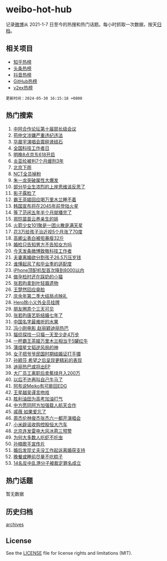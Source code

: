 # weibo-hot-hub

记录[微博](https://www.weibo.com)从 2021-1-7 日至今的热搜和热门话题。每小时抓取一次数据，按天[归档](archives)。

## 相关项目

- [知乎热榜](https://github.com/lonnyzhang423/zhihu-hot-hub)
- [头条热榜](https://github.com/lonnyzhang423/toutiao-hot-hub)
- [抖音热榜](https://github.com/lonnyzhang423/douyin-hot-hub)
- [GitHub热榜](https://github.com/lonnyzhang423/github-hot-hub)
- [v2ex热榜](https://github.com/lonnyzhang423/v2ex-hot-hub)


`更新时间：2024-05-30 16:15:18 +0800`

## 热门搜索

1. [中阿合作论坛第十届部长级会议](https://m.weibo.cn/search?containerid=100103type%3D1%26t%3D10%26q%3D%23%E4%B8%AD%E9%98%BF%E5%90%88%E4%BD%9C%E8%AE%BA%E5%9D%9B%E7%AC%AC%E5%8D%81%E5%B1%8A%E9%83%A8%E9%95%BF%E7%BA%A7%E4%BC%9A%E8%AE%AE%23&stream_entry_id=51&isnewpage=1&extparam=seat%3D1%26filter_type%3Drealtimehot%26stream_entry_id%3D51%26c_type%3D51%26pos%3D0%26cate%3D10103%26q%3D%2523%25E4%25B8%25AD%25E9%2598%25BF%25E5%2590%2588%25E4%25BD%259C%25E8%25AE%25BA%25E5%259D%259B%25E7%25AC%25AC%25E5%258D%2581%25E5%25B1%258A%25E9%2583%25A8%25E9%2595%25BF%25E7%25BA%25A7%25E4%25BC%259A%25E8%25AE%25AE%2523%26dgr%3D0%26display_time%3D1717056916%26pre_seqid%3D1717056916959026668239)
1. [苟仲文涉嫌严重违纪违法](https://m.weibo.cn/search?containerid=100103type%3D1%26t%3D10%26q%3D%23%E8%8B%9F%E4%BB%B2%E6%96%87%E6%B6%89%E5%AB%8C%E4%B8%A5%E9%87%8D%E8%BF%9D%E7%BA%AA%E8%BF%9D%E6%B3%95%23&stream_entry_id=31&isnewpage=1&extparam=seat%3D1%26filter_type%3Drealtimehot%26lcate%3D5001%26c_type%3D31%26realpos%3D1%26cate%3D5001%26q%3D%2523%25E8%258B%259F%25E4%25BB%25B2%25E6%2596%2587%25E6%25B6%2589%25E5%25AB%258C%25E4%25B8%25A5%25E9%2587%258D%25E8%25BF%259D%25E7%25BA%25AA%25E8%25BF%259D%25E6%25B3%2595%2523%26dgr%3D0%26stream_entry_id%3D31%26pos%3D0%26band_rank%3D1%26flag%3D1%26display_time%3D1717056916%26pre_seqid%3D1717056916959026668239)
1. [华晨宇演唱会震碎肾结石](https://m.weibo.cn/search?containerid=100103type%3D1%26t%3D10%26q%3D%23%E5%8D%8E%E6%99%A8%E5%AE%87%E6%BC%94%E5%94%B1%E4%BC%9A%E9%9C%87%E7%A2%8E%E8%82%BE%E7%BB%93%E7%9F%B3%23&stream_entry_id=31&isnewpage=1&extparam=seat%3D1%26filter_type%3Drealtimehot%26lcate%3D5001%26c_type%3D31%26realpos%3D2%26cate%3D5001%26q%3D%2523%25E5%258D%258E%25E6%2599%25A8%25E5%25AE%2587%25E6%25BC%2594%25E5%2594%25B1%25E4%25BC%259A%25E9%259C%2587%25E7%25A2%258E%25E8%2582%25BE%25E7%25BB%2593%25E7%259F%25B3%2523%26dgr%3D0%26stream_entry_id%3D31%26pos%3D1%26band_rank%3D2%26flag%3D1%26display_time%3D1717056916%26pre_seqid%3D1717056916959026668239)
1. [全国科技工作者日](https://m.weibo.cn/search?containerid=100103type%3D1%26t%3D10%26q%3D%23%E5%85%A8%E5%9B%BD%E7%A7%91%E6%8A%80%E5%B7%A5%E4%BD%9C%E8%80%85%E6%97%A5%23&stream_entry_id=31&isnewpage=1&extparam=seat%3D1%26filter_type%3Drealtimehot%26lcate%3D5001%26c_type%3D31%26realpos%3D3%26cate%3D5001%26q%3D%2523%25E5%2585%25A8%25E5%259B%25BD%25E7%25A7%2591%25E6%258A%2580%25E5%25B7%25A5%25E4%25BD%259C%25E8%2580%2585%25E6%2597%25A5%2523%26dgr%3D0%26stream_entry_id%3D31%26pos%3D2%26band_rank%3D3%26flag%3D0%26display_time%3D1717056916%26pre_seqid%3D1717056916959026668239)
1. [明晚8点京东618开启](https://m.weibo.cn/search?containerid=100103type%3D1%26t%3D10%26q%3D%23%E6%98%8E%E6%99%9A8%E7%82%B9%E4%BA%AC%E4%B8%9C618%E5%BC%80%E5%90%AF%23&stream_entry_id=31&isnewpage=1&extparam=seat%3D1%26filter_type%3Drealtimehot%26lcate%3D5001%26c_type%3D31%26is_ad_pos%3D1%26cate%3D5001%26q%3D%2523%25E6%2598%258E%25E6%2599%259A8%25E7%2582%25B9%25E4%25BA%25AC%25E4%25B8%259C618%25E5%25BC%2580%25E5%2590%25AF%2523%26dgr%3D0%26adid%3D240037%26topic_ad%3D1%26stream_entry_id%3D31%26band_rank%3D4%26pos%3D3%26display_time%3D1717056916%26pre_seqid%3D1717056916959026668239)
1. [炎亚纶被判7个月缓刑3年](https://m.weibo.cn/search?containerid=100103type%3D1%26t%3D10%26q%3D%23%E7%82%8E%E4%BA%9A%E7%BA%B6%E8%A2%AB%E5%88%A47%E4%B8%AA%E6%9C%88%E7%BC%93%E5%88%913%E5%B9%B4%23&stream_entry_id=31&isnewpage=1&extparam=seat%3D1%26filter_type%3Drealtimehot%26lcate%3D5001%26c_type%3D31%26realpos%3D4%26cate%3D5001%26q%3D%2523%25E7%2582%258E%25E4%25BA%259A%25E7%25BA%25B6%25E8%25A2%25AB%25E5%2588%25A47%25E4%25B8%25AA%25E6%259C%2588%25E7%25BC%2593%25E5%2588%25913%25E5%25B9%25B4%2523%26dgr%3D0%26stream_entry_id%3D31%26pos%3D4%26band_rank%3D4%26flag%3D2%26display_time%3D1717056916%26pre_seqid%3D1717056916959026668239)
1. [北京下雨](https://m.weibo.cn/search?containerid=100103type%3D1%26t%3D10%26q%3D%E5%8C%97%E4%BA%AC%E4%B8%8B%E9%9B%A8&stream_entry_id=31&isnewpage=1&extparam=seat%3D1%26filter_type%3Drealtimehot%26lcate%3D5001%26c_type%3D31%26realpos%3D5%26cate%3D5001%26q%3D%25E5%258C%2597%25E4%25BA%25AC%25E4%25B8%258B%25E9%259B%25A8%26dgr%3D0%26stream_entry_id%3D31%26pos%3D5%26band_rank%3D5%26flag%3D1%26display_time%3D1717056916%26pre_seqid%3D1717056916959026668239)
1. [NCT全员掉粉](https://m.weibo.cn/search?containerid=100103type%3D1%26t%3D10%26q%3D%23NCT%E5%85%A8%E5%91%98%E6%8E%89%E7%B2%89%23&stream_entry_id=31&isnewpage=1&extparam=seat%3D1%26filter_type%3Drealtimehot%26lcate%3D5001%26c_type%3D31%26realpos%3D6%26cate%3D5001%26q%3D%2523NCT%25E5%2585%25A8%25E5%2591%2598%25E6%258E%2589%25E7%25B2%2589%2523%26dgr%3D0%26stream_entry_id%3D31%26pos%3D6%26band_rank%3D6%26flag%3D1%26display_time%3D1717056916%26pre_seqid%3D1717056916959026668239)
1. [朱一龙突破属性大爆发](https://m.weibo.cn/search?containerid=100103type%3D1%26t%3D10%26q%3D%23%E6%9C%B1%E4%B8%80%E9%BE%99%E7%AA%81%E7%A0%B4%E5%B1%9E%E6%80%A7%E5%A4%A7%E7%88%86%E5%8F%91%23&stream_entry_id=31&isnewpage=1&extparam=seat%3D1%26filter_type%3Drealtimehot%26lcate%3D5001%26c_type%3D31%26is_ad_pos%3D1%26cate%3D5001%26q%3D%2523%25E6%259C%25B1%25E4%25B8%2580%25E9%25BE%2599%25E7%25AA%2581%25E7%25A0%25B4%25E5%25B1%259E%25E6%2580%25A7%25E5%25A4%25A7%25E7%2588%2586%25E5%258F%2591%2523%26dgr%3D0%26adid%3D240028%26topic_ad%3D1%26stream_entry_id%3D31%26band_rank%3D7%26pos%3D7%26display_time%3D1717056916%26pre_seqid%3D1717056916959026668239)
1. [部分毕业生浓烈的上岸思维该反思了](https://m.weibo.cn/search?containerid=100103type%3D1%26t%3D10%26q%3D%23%E9%83%A8%E5%88%86%E6%AF%95%E4%B8%9A%E7%94%9F%E6%B5%93%E7%83%88%E7%9A%84%E4%B8%8A%E5%B2%B8%E6%80%9D%E7%BB%B4%E8%AF%A5%E5%8F%8D%E6%80%9D%E4%BA%86%23&stream_entry_id=31&isnewpage=1&extparam=seat%3D1%26filter_type%3Drealtimehot%26lcate%3D5001%26c_type%3D31%26realpos%3D7%26cate%3D5001%26q%3D%2523%25E9%2583%25A8%25E5%2588%2586%25E6%25AF%2595%25E4%25B8%259A%25E7%2594%259F%25E6%25B5%2593%25E7%2583%2588%25E7%259A%2584%25E4%25B8%258A%25E5%25B2%25B8%25E6%2580%259D%25E7%25BB%25B4%25E8%25AF%25A5%25E5%258F%258D%25E6%2580%259D%25E4%25BA%2586%2523%26dgr%3D0%26stream_entry_id%3D31%26pos%3D8%26band_rank%3D7%26flag%3D0%26display_time%3D1717056916%26pre_seqid%3D1717056916959026668239)
1. [影子露脸了](https://m.weibo.cn/search?containerid=100103type%3D1%26t%3D10%26q%3D%23%E5%BD%B1%E5%AD%90%E9%9C%B2%E8%84%B8%E4%BA%86%23&stream_entry_id=31&isnewpage=1&extparam=seat%3D1%26filter_type%3Drealtimehot%26lcate%3D5001%26c_type%3D31%26realpos%3D8%26cate%3D5001%26q%3D%2523%25E5%25BD%25B1%25E5%25AD%2590%25E9%259C%25B2%25E8%2584%25B8%25E4%25BA%2586%2523%26dgr%3D0%26stream_entry_id%3D31%26pos%3D9%26band_rank%3D8%26flag%3D1%26display_time%3D1717056916%26pre_seqid%3D1717056916959026668239)
1. [霸王茶姬回应喝万里木兰睡不着](https://m.weibo.cn/search?containerid=100103type%3D1%26t%3D10%26q%3D%23%E9%9C%B8%E7%8E%8B%E8%8C%B6%E5%A7%AC%E5%9B%9E%E5%BA%94%E5%96%9D%E4%B8%87%E9%87%8C%E6%9C%A8%E5%85%B0%E7%9D%A1%E4%B8%8D%E7%9D%80%23&stream_entry_id=31&isnewpage=1&extparam=seat%3D1%26filter_type%3Drealtimehot%26lcate%3D5001%26c_type%3D31%26realpos%3D9%26cate%3D5001%26q%3D%2523%25E9%259C%25B8%25E7%258E%258B%25E8%258C%25B6%25E5%25A7%25AC%25E5%259B%259E%25E5%25BA%2594%25E5%2596%259D%25E4%25B8%2587%25E9%2587%258C%25E6%259C%25A8%25E5%2585%25B0%25E7%259D%25A1%25E4%25B8%258D%25E7%259D%2580%2523%26dgr%3D0%26stream_entry_id%3D31%26pos%3D10%26band_rank%3D9%26flag%3D0%26display_time%3D1717056916%26pre_seqid%3D1717056916959026668239)
1. [韩国宣布将在2045年前登陆火星](https://m.weibo.cn/search?containerid=100103type%3D1%26t%3D10%26q%3D%23%E9%9F%A9%E5%9B%BD%E5%AE%A3%E5%B8%83%E5%B0%86%E5%9C%A82045%E5%B9%B4%E5%89%8D%E7%99%BB%E9%99%86%E7%81%AB%E6%98%9F%23&stream_entry_id=31&isnewpage=1&extparam=seat%3D1%26filter_type%3Drealtimehot%26lcate%3D5001%26c_type%3D31%26realpos%3D10%26cate%3D5001%26q%3D%2523%25E9%259F%25A9%25E5%259B%25BD%25E5%25AE%25A3%25E5%25B8%2583%25E5%25B0%2586%25E5%259C%25A82045%25E5%25B9%25B4%25E5%2589%258D%25E7%2599%25BB%25E9%2599%2586%25E7%2581%25AB%25E6%2598%259F%2523%26dgr%3D0%26stream_entry_id%3D31%26pos%3D11%26band_rank%3D10%26flag%3D2%26display_time%3D1717056916%26pre_seqid%3D1717056916959026668239)
1. [等了范闲五年半个月就播完了](https://m.weibo.cn/search?containerid=100103type%3D1%26t%3D10%26q%3D%23%E7%AD%89%E4%BA%86%E8%8C%83%E9%97%B2%E4%BA%94%E5%B9%B4%E5%8D%8A%E4%B8%AA%E6%9C%88%E5%B0%B1%E6%92%AD%E5%AE%8C%E4%BA%86%23&stream_entry_id=31&isnewpage=1&extparam=seat%3D1%26filter_type%3Drealtimehot%26lcate%3D5001%26c_type%3D31%26realpos%3D11%26cate%3D5001%26q%3D%2523%25E7%25AD%2589%25E4%25BA%2586%25E8%258C%2583%25E9%2597%25B2%25E4%25BA%2594%25E5%25B9%25B4%25E5%258D%258A%25E4%25B8%25AA%25E6%259C%2588%25E5%25B0%25B1%25E6%2592%25AD%25E5%25AE%258C%25E4%25BA%2586%2523%26dgr%3D0%26stream_entry_id%3D31%26pos%3D12%26band_rank%3D11%26flag%3D1%26display_time%3D1717056916%26pre_seqid%3D1717056916959026668239)
1. [郑恺苗苗云养亲生的娃](https://m.weibo.cn/search?containerid=100103type%3D1%26t%3D10%26q%3D%23%E9%83%91%E6%81%BA%E8%8B%97%E8%8B%97%E4%BA%91%E5%85%BB%E4%BA%B2%E7%94%9F%E7%9A%84%E5%A8%83%23&stream_entry_id=31&isnewpage=1&extparam=seat%3D1%26filter_type%3Drealtimehot%26lcate%3D5001%26c_type%3D31%26realpos%3D12%26cate%3D5001%26q%3D%2523%25E9%2583%2591%25E6%2581%25BA%25E8%258B%2597%25E8%258B%2597%25E4%25BA%2591%25E5%2585%25BB%25E4%25BA%25B2%25E7%2594%259F%25E7%259A%2584%25E5%25A8%2583%2523%26dgr%3D0%26stream_entry_id%3D31%26pos%3D13%26band_rank%3D12%26flag%3D1%26display_time%3D1717056916%26pre_seqid%3D1717056916959026668239)
1. [火箭少女101聚是一团火散是满天星](https://m.weibo.cn/search?containerid=100103type%3D1%26t%3D10%26q%3D%E7%81%AB%E7%AE%AD%E5%B0%91%E5%A5%B3101%E8%81%9A%E6%98%AF%E4%B8%80%E5%9B%A2%E7%81%AB%E6%95%A3%E6%98%AF%E6%BB%A1%E5%A4%A9%E6%98%9F&stream_entry_id=31&isnewpage=1&extparam=seat%3D1%26filter_type%3Drealtimehot%26lcate%3D5001%26c_type%3D31%26realpos%3D13%26cate%3D5001%26q%3D%25E7%2581%25AB%25E7%25AE%25AD%25E5%25B0%2591%25E5%25A5%25B3101%25E8%2581%259A%25E6%2598%25AF%25E4%25B8%2580%25E5%259B%25A2%25E7%2581%25AB%25E6%2595%25A3%25E6%2598%25AF%25E6%25BB%25A1%25E5%25A4%25A9%25E6%2598%259F%26dgr%3D0%26stream_entry_id%3D31%26pos%3D14%26band_rank%3D13%26flag%3D1%26display_time%3D1717056916%26pre_seqid%3D1717056916959026668239)
1. [花3万给孩子治近视5个月涨了70度](https://m.weibo.cn/search?containerid=100103type%3D1%26t%3D10%26q%3D%23%E8%8A%B13%E4%B8%87%E7%BB%99%E5%AD%A9%E5%AD%90%E6%B2%BB%E8%BF%91%E8%A7%865%E4%B8%AA%E6%9C%88%E6%B6%A8%E4%BA%8670%E5%BA%A6%23&stream_entry_id=31&isnewpage=1&extparam=seat%3D1%26filter_type%3Drealtimehot%26lcate%3D5001%26c_type%3D31%26realpos%3D14%26cate%3D5001%26q%3D%2523%25E8%258A%25B13%25E4%25B8%2587%25E7%25BB%2599%25E5%25AD%25A9%25E5%25AD%2590%25E6%25B2%25BB%25E8%25BF%2591%25E8%25A7%25865%25E4%25B8%25AA%25E6%259C%2588%25E6%25B6%25A8%25E4%25BA%258670%25E5%25BA%25A6%2523%26dgr%3D0%26stream_entry_id%3D31%26pos%3D15%26band_rank%3D14%26flag%3D0%26display_time%3D1717056916%26pre_seqid%3D1717056916959026668239)
1. [高卿尘表白被拒暴瘦32斤](https://m.weibo.cn/search?containerid=100103type%3D1%26t%3D10%26q%3D%23%E9%AB%98%E5%8D%BF%E5%B0%98%E8%A1%A8%E7%99%BD%E8%A2%AB%E6%8B%92%E6%9A%B4%E7%98%A632%E6%96%A4%23&stream_entry_id=31&isnewpage=1&extparam=seat%3D1%26filter_type%3Drealtimehot%26lcate%3D5001%26c_type%3D31%26realpos%3D15%26cate%3D5001%26q%3D%2523%25E9%25AB%2598%25E5%258D%25BF%25E5%25B0%2598%25E8%25A1%25A8%25E7%2599%25BD%25E8%25A2%25AB%25E6%258B%2592%25E6%259A%25B4%25E7%2598%25A632%25E6%2596%25A4%2523%26dgr%3D0%26stream_entry_id%3D31%26pos%3D16%26band_rank%3D15%26flag%3D0%26display_time%3D1717056916%26pre_seqid%3D1717056916959026668239)
1. [婚检只告知男方不告知女方吗](https://m.weibo.cn/search?containerid=100103type%3D1%26t%3D10%26q%3D%23%E5%A9%9A%E6%A3%80%E5%8F%AA%E5%91%8A%E7%9F%A5%E7%94%B7%E6%96%B9%E4%B8%8D%E5%91%8A%E7%9F%A5%E5%A5%B3%E6%96%B9%E5%90%97%23&stream_entry_id=31&isnewpage=1&extparam=seat%3D1%26filter_type%3Drealtimehot%26lcate%3D5001%26c_type%3D31%26realpos%3D16%26cate%3D5001%26q%3D%2523%25E5%25A9%259A%25E6%25A3%2580%25E5%258F%25AA%25E5%2591%258A%25E7%259F%25A5%25E7%2594%25B7%25E6%2596%25B9%25E4%25B8%258D%25E5%2591%258A%25E7%259F%25A5%25E5%25A5%25B3%25E6%2596%25B9%25E5%2590%2597%2523%26dgr%3D0%26stream_entry_id%3D31%26pos%3D17%26band_rank%3D16%26flag%3D0%26display_time%3D1717056916%26pre_seqid%3D1717056916959026668239)
1. [今天发条微博致敬科技工作者](https://m.weibo.cn/search?containerid=100103type%3D1%26t%3D10%26q%3D%23%E4%BB%8A%E5%A4%A9%E5%8F%91%E6%9D%A1%E5%BE%AE%E5%8D%9A%E8%87%B4%E6%95%AC%E7%A7%91%E6%8A%80%E5%B7%A5%E4%BD%9C%E8%80%85%23&stream_entry_id=31&isnewpage=1&extparam=seat%3D1%26filter_type%3Drealtimehot%26lcate%3D5001%26c_type%3D31%26realpos%3D17%26cate%3D5001%26q%3D%2523%25E4%25BB%258A%25E5%25A4%25A9%25E5%258F%2591%25E6%259D%25A1%25E5%25BE%25AE%25E5%258D%259A%25E8%2587%25B4%25E6%2595%25AC%25E7%25A7%2591%25E6%258A%2580%25E5%25B7%25A5%25E4%25BD%259C%25E8%2580%2585%2523%26dgr%3D0%26stream_entry_id%3D31%26pos%3D18%26band_rank%3D17%26flag%3D0%26display_time%3D1717056916%26pre_seqid%3D1717056916959026668239)
1. [夫妻离婚欲分割孩子26.5万压岁钱](https://m.weibo.cn/search?containerid=100103type%3D1%26t%3D10%26q%3D%23%E5%A4%AB%E5%A6%BB%E7%A6%BB%E5%A9%9A%E6%AC%B2%E5%88%86%E5%89%B2%E5%AD%A9%E5%AD%9026.5%E4%B8%87%E5%8E%8B%E5%B2%81%E9%92%B1%23&stream_entry_id=31&isnewpage=1&extparam=seat%3D1%26filter_type%3Drealtimehot%26lcate%3D5001%26c_type%3D31%26realpos%3D18%26cate%3D5001%26q%3D%2523%25E5%25A4%25AB%25E5%25A6%25BB%25E7%25A6%25BB%25E5%25A9%259A%25E6%25AC%25B2%25E5%2588%2586%25E5%2589%25B2%25E5%25AD%25A9%25E5%25AD%259026.5%25E4%25B8%2587%25E5%258E%258B%25E5%25B2%2581%25E9%2592%25B1%2523%26dgr%3D0%26stream_entry_id%3D31%26pos%3D19%26band_rank%3D18%26flag%3D0%26display_time%3D1717056916%26pre_seqid%3D1717056916959026668239)
1. [谁懂起风了和毕业季的适配度](https://m.weibo.cn/search?containerid=100103type%3D1%26t%3D10%26q%3D%23%E8%B0%81%E6%87%82%E8%B5%B7%E9%A3%8E%E4%BA%86%E5%92%8C%E6%AF%95%E4%B8%9A%E5%AD%A3%E7%9A%84%E9%80%82%E9%85%8D%E5%BA%A6%23&stream_entry_id=31&isnewpage=1&extparam=seat%3D1%26filter_type%3Drealtimehot%26lcate%3D5001%26c_type%3D31%26realpos%3D19%26cate%3D5001%26q%3D%2523%25E8%25B0%2581%25E6%2587%2582%25E8%25B5%25B7%25E9%25A3%258E%25E4%25BA%2586%25E5%2592%258C%25E6%25AF%2595%25E4%25B8%259A%25E5%25AD%25A3%25E7%259A%2584%25E9%2580%2582%25E9%2585%258D%25E5%25BA%25A6%2523%26dgr%3D0%26stream_entry_id%3D31%26pos%3D20%26band_rank%3D19%26flag%3D32768%26display_time%3D1717056916%26pre_seqid%3D1717056916959026668239)
1. [iPhone顶配机型首次降到8000以内](https://m.weibo.cn/search?containerid=100103type%3D1%26t%3D10%26q%3D%23iPhone%E9%A1%B6%E9%85%8D%E6%9C%BA%E5%9E%8B%E9%A6%96%E6%AC%A1%E9%99%8D%E5%88%B08000%E4%BB%A5%E5%86%85%23&stream_entry_id=31&isnewpage=1&extparam=seat%3D1%26filter_type%3Drealtimehot%26lcate%3D5001%26c_type%3D31%26realpos%3D20%26cate%3D5001%26q%3D%2523iPhone%25E9%25A1%25B6%25E9%2585%258D%25E6%259C%25BA%25E5%259E%258B%25E9%25A6%2596%25E6%25AC%25A1%25E9%2599%258D%25E5%2588%25B08000%25E4%25BB%25A5%25E5%2586%2585%2523%26dgr%3D0%26stream_entry_id%3D31%26pos%3D21%26band_rank%3D20%26flag%3D1%26display_time%3D1717056916%26pre_seqid%3D1717056916959026668239)
1. [做孕检时还在踩奶的小猫](https://m.weibo.cn/search?containerid=100103type%3D1%26t%3D10%26q%3D%E5%81%9A%E5%AD%95%E6%A3%80%E6%97%B6%E8%BF%98%E5%9C%A8%E8%B8%A9%E5%A5%B6%E7%9A%84%E5%B0%8F%E7%8C%AB&stream_entry_id=31&isnewpage=1&extparam=seat%3D1%26filter_type%3Drealtimehot%26lcate%3D5001%26c_type%3D31%26realpos%3D21%26cate%3D5001%26q%3D%25E5%2581%259A%25E5%25AD%2595%25E6%25A3%2580%25E6%2597%25B6%25E8%25BF%2598%25E5%259C%25A8%25E8%25B8%25A9%25E5%25A5%25B6%25E7%259A%2584%25E5%25B0%258F%25E7%258C%25AB%26dgr%3D0%26stream_entry_id%3D31%26pos%3D22%26band_rank%3D21%26flag%3D2%26display_time%3D1717056916%26pre_seqid%3D1717056916959026668239)
1. [张若昀拿到叶轻眉遗物](https://m.weibo.cn/search?containerid=100103type%3D1%26t%3D10%26q%3D%23%E5%BC%A0%E8%8B%A5%E6%98%80%E6%8B%BF%E5%88%B0%E5%8F%B6%E8%BD%BB%E7%9C%89%E9%81%97%E7%89%A9%23&stream_entry_id=31&isnewpage=1&extparam=seat%3D1%26filter_type%3Drealtimehot%26lcate%3D5001%26c_type%3D31%26realpos%3D22%26cate%3D5001%26q%3D%2523%25E5%25BC%25A0%25E8%258B%25A5%25E6%2598%2580%25E6%258B%25BF%25E5%2588%25B0%25E5%258F%25B6%25E8%25BD%25BB%25E7%259C%2589%25E9%2581%2597%25E7%2589%25A9%2523%26dgr%3D0%26stream_entry_id%3D31%26pos%3D23%26band_rank%3D22%26flag%3D0%26display_time%3D1717056916%26pre_seqid%3D1717056916959026668239)
1. [王楚然回应臭脸](https://m.weibo.cn/search?containerid=100103type%3D1%26t%3D10%26q%3D%23%E7%8E%8B%E6%A5%9A%E7%84%B6%E5%9B%9E%E5%BA%94%E8%87%AD%E8%84%B8%23&stream_entry_id=31&isnewpage=1&extparam=seat%3D1%26filter_type%3Drealtimehot%26lcate%3D5001%26c_type%3D31%26realpos%3D23%26cate%3D5001%26q%3D%2523%25E7%258E%258B%25E6%25A5%259A%25E7%2584%25B6%25E5%259B%259E%25E5%25BA%2594%25E8%2587%25AD%25E8%2584%25B8%2523%26dgr%3D0%26stream_entry_id%3D31%26pos%3D24%26band_rank%3D23%26flag%3D2%26display_time%3D1717056916%26pre_seqid%3D1717056916959026668239)
1. [庆余年第二季大结局点映礼](https://m.weibo.cn/search?containerid=100103type%3D1%26t%3D10%26q%3D%23%E5%BA%86%E4%BD%99%E5%B9%B4%E7%AC%AC%E4%BA%8C%E5%AD%A3%E5%A4%A7%E7%BB%93%E5%B1%80%E7%82%B9%E6%98%A0%E7%A4%BC%23&stream_entry_id=31&isnewpage=1&extparam=seat%3D1%26filter_type%3Drealtimehot%26lcate%3D5001%26c_type%3D31%26realpos%3D24%26cate%3D5001%26q%3D%2523%25E5%25BA%2586%25E4%25BD%2599%25E5%25B9%25B4%25E7%25AC%25AC%25E4%25BA%258C%25E5%25AD%25A3%25E5%25A4%25A7%25E7%25BB%2593%25E5%25B1%2580%25E7%2582%25B9%25E6%2598%25A0%25E7%25A4%25BC%2523%26dgr%3D0%26stream_entry_id%3D31%26pos%3D25%26band_rank%3D24%26flag%3D0%26display_time%3D1717056916%26pre_seqid%3D1717056916959026668239)
1. [Hero除小义外全员挂牌](https://m.weibo.cn/search?containerid=100103type%3D1%26t%3D10%26q%3D%23Hero%E9%99%A4%E5%B0%8F%E4%B9%89%E5%A4%96%E5%85%A8%E5%91%98%E6%8C%82%E7%89%8C%23&stream_entry_id=31&isnewpage=1&extparam=seat%3D1%26filter_type%3Drealtimehot%26lcate%3D5001%26c_type%3D31%26realpos%3D25%26cate%3D5001%26q%3D%2523Hero%25E9%2599%25A4%25E5%25B0%258F%25E4%25B9%2589%25E5%25A4%2596%25E5%2585%25A8%25E5%2591%2598%25E6%258C%2582%25E7%2589%258C%2523%26dgr%3D0%26stream_entry_id%3D31%26pos%3D26%26band_rank%3D25%26flag%3D1%26display_time%3D1717056916%26pre_seqid%3D1717056916959026668239)
1. [朋友圈弄个三天可见](https://m.weibo.cn/search?containerid=100103type%3D1%26t%3D10%26q%3D%E6%9C%8B%E5%8F%8B%E5%9C%88%E5%BC%84%E4%B8%AA%E4%B8%89%E5%A4%A9%E5%8F%AF%E8%A7%81&stream_entry_id=31&isnewpage=1&extparam=seat%3D1%26filter_type%3Drealtimehot%26lcate%3D5001%26c_type%3D31%26realpos%3D26%26cate%3D5001%26q%3D%25E6%259C%258B%25E5%258F%258B%25E5%259C%2588%25E5%25BC%2584%25E4%25B8%25AA%25E4%25B8%2589%25E5%25A4%25A9%25E5%258F%25AF%25E8%25A7%2581%26dgr%3D0%26stream_entry_id%3D31%26pos%3D27%26band_rank%3D26%26flag%3D0%26display_time%3D1717056916%26pre_seqid%3D1717056916959026668239)
1. [张若昀唐艺昕结婚七年了](https://m.weibo.cn/search?containerid=100103type%3D1%26t%3D10%26q%3D%23%E5%BC%A0%E8%8B%A5%E6%98%80%E5%94%90%E8%89%BA%E6%98%95%E7%BB%93%E5%A9%9A%E4%B8%83%E5%B9%B4%E4%BA%86%23&stream_entry_id=31&isnewpage=1&extparam=seat%3D1%26filter_type%3Drealtimehot%26lcate%3D5001%26c_type%3D31%26realpos%3D27%26cate%3D5001%26q%3D%2523%25E5%25BC%25A0%25E8%258B%25A5%25E6%2598%2580%25E5%2594%2590%25E8%2589%25BA%25E6%2598%2595%25E7%25BB%2593%25E5%25A9%259A%25E4%25B8%2583%25E5%25B9%25B4%25E4%25BA%2586%2523%26dgr%3D0%26stream_entry_id%3D31%26pos%3D28%26band_rank%3D27%26flag%3D1%26display_time%3D1717056916%26pre_seqid%3D1717056916959026668239)
1. [中国名字最难听的水果](https://m.weibo.cn/search?containerid=100103type%3D1%26t%3D10%26q%3D%23%E4%B8%AD%E5%9B%BD%E5%90%8D%E5%AD%97%E6%9C%80%E9%9A%BE%E5%90%AC%E7%9A%84%E6%B0%B4%E6%9E%9C%23&stream_entry_id=31&isnewpage=1&extparam=seat%3D1%26filter_type%3Drealtimehot%26lcate%3D5001%26c_type%3D31%26realpos%3D28%26cate%3D5001%26q%3D%2523%25E4%25B8%25AD%25E5%259B%25BD%25E5%2590%258D%25E5%25AD%2597%25E6%259C%2580%25E9%259A%25BE%25E5%2590%25AC%25E7%259A%2584%25E6%25B0%25B4%25E6%259E%259C%2523%26dgr%3D0%26stream_entry_id%3D31%26pos%3D29%26band_rank%3D28%26flag%3D1%26display_time%3D1717056916%26pre_seqid%3D1717056916959026668239)
1. [冯小刚电影 赵丽颖迪丽热巴](https://m.weibo.cn/search?containerid=100103type%3D1%26t%3D10%26q%3D%E5%86%AF%E5%B0%8F%E5%88%9A%E7%94%B5%E5%BD%B1+%E8%B5%B5%E4%B8%BD%E9%A2%96%E8%BF%AA%E4%B8%BD%E7%83%AD%E5%B7%B4&stream_entry_id=31&isnewpage=1&extparam=seat%3D1%26filter_type%3Drealtimehot%26lcate%3D5001%26c_type%3D31%26realpos%3D29%26cate%3D5001%26q%3D%25E5%2586%25AF%25E5%25B0%258F%25E5%2588%259A%25E7%2594%25B5%25E5%25BD%25B1%2520%25E8%25B5%25B5%25E4%25B8%25BD%25E9%25A2%2596%25E8%25BF%25AA%25E4%25B8%25BD%25E7%2583%25AD%25E5%25B7%25B4%26dgr%3D0%26stream_entry_id%3D31%26pos%3D30%26band_rank%3D29%26flag%3D0%26display_time%3D1717056916%26pre_seqid%3D1717056916959026668239)
1. [猫侦探找一只猫一天至少走4万步](https://m.weibo.cn/search?containerid=100103type%3D1%26t%3D10%26q%3D%23%E7%8C%AB%E4%BE%A6%E6%8E%A2%E6%89%BE%E4%B8%80%E5%8F%AA%E7%8C%AB%E4%B8%80%E5%A4%A9%E8%87%B3%E5%B0%91%E8%B5%B04%E4%B8%87%E6%AD%A5%23&stream_entry_id=31&isnewpage=1&extparam=seat%3D1%26filter_type%3Drealtimehot%26lcate%3D5001%26c_type%3D31%26realpos%3D30%26cate%3D5001%26q%3D%2523%25E7%258C%25AB%25E4%25BE%25A6%25E6%258E%25A2%25E6%2589%25BE%25E4%25B8%2580%25E5%258F%25AA%25E7%258C%25AB%25E4%25B8%2580%25E5%25A4%25A9%25E8%2587%25B3%25E5%25B0%2591%25E8%25B5%25B04%25E4%25B8%2587%25E6%25AD%25A5%2523%26dgr%3D0%26stream_entry_id%3D31%26pos%3D31%26band_rank%3D30%26flag%3D1%26display_time%3D1717056916%26pre_seqid%3D1717056916959026668239)
1. [一杯霸王茶姬万里木兰相当于5罐红牛](https://m.weibo.cn/search?containerid=100103type%3D1%26t%3D10%26q%3D%23%E4%B8%80%E6%9D%AF%E9%9C%B8%E7%8E%8B%E8%8C%B6%E5%A7%AC%E4%B8%87%E9%87%8C%E6%9C%A8%E5%85%B0%E7%9B%B8%E5%BD%93%E4%BA%8E5%E7%BD%90%E7%BA%A2%E7%89%9B%23&stream_entry_id=31&isnewpage=1&extparam=seat%3D1%26filter_type%3Drealtimehot%26lcate%3D5001%26c_type%3D31%26realpos%3D31%26cate%3D5001%26q%3D%2523%25E4%25B8%2580%25E6%259D%25AF%25E9%259C%25B8%25E7%258E%258B%25E8%258C%25B6%25E5%25A7%25AC%25E4%25B8%2587%25E9%2587%258C%25E6%259C%25A8%25E5%2585%25B0%25E7%259B%25B8%25E5%25BD%2593%25E4%25BA%258E5%25E7%25BD%2590%25E7%25BA%25A2%25E7%2589%259B%2523%26dgr%3D0%26stream_entry_id%3D31%26pos%3D32%26band_rank%3D31%26flag%3D1%26display_time%3D1717056916%26pre_seqid%3D1717056916959026668239)
1. [蒲熠星文韬逆风局的神](https://m.weibo.cn/search?containerid=100103type%3D1%26t%3D10%26q%3D%23%E8%92%B2%E7%86%A0%E6%98%9F%E6%96%87%E9%9F%AC%E9%80%86%E9%A3%8E%E5%B1%80%E7%9A%84%E7%A5%9E%23&stream_entry_id=31&isnewpage=1&extparam=seat%3D1%26filter_type%3Drealtimehot%26lcate%3D5001%26c_type%3D31%26realpos%3D32%26cate%3D5001%26q%3D%2523%25E8%2592%25B2%25E7%2586%25A0%25E6%2598%259F%25E6%2596%2587%25E9%259F%25AC%25E9%2580%2586%25E9%25A3%258E%25E5%25B1%2580%25E7%259A%2584%25E7%25A5%259E%2523%26dgr%3D0%26stream_entry_id%3D31%26pos%3D33%26band_rank%3D32%26flag%3D1%26display_time%3D1717056916%26pre_seqid%3D1717056916959026668239)
1. [女子把爷爷民国时期结婚证打手镯](https://m.weibo.cn/search?containerid=100103type%3D1%26t%3D10%26q%3D%23%E5%A5%B3%E5%AD%90%E6%8A%8A%E7%88%B7%E7%88%B7%E6%B0%91%E5%9B%BD%E6%97%B6%E6%9C%9F%E7%BB%93%E5%A9%9A%E8%AF%81%E6%89%93%E6%89%8B%E9%95%AF%23&stream_entry_id=31&isnewpage=1&extparam=seat%3D1%26filter_type%3Drealtimehot%26lcate%3D5001%26c_type%3D31%26realpos%3D33%26cate%3D5001%26q%3D%2523%25E5%25A5%25B3%25E5%25AD%2590%25E6%258A%258A%25E7%2588%25B7%25E7%2588%25B7%25E6%25B0%2591%25E5%259B%25BD%25E6%2597%25B6%25E6%259C%259F%25E7%25BB%2593%25E5%25A9%259A%25E8%25AF%2581%25E6%2589%2593%25E6%2589%258B%25E9%2595%25AF%2523%26dgr%3D0%26stream_entry_id%3D31%26pos%3D34%26band_rank%3D33%26flag%3D0%26display_time%3D1717056916%26pre_seqid%3D1717056916959026668239)
1. [孙颖莎 希望之后呈现更精彩的表现](https://m.weibo.cn/search?containerid=100103type%3D1%26t%3D10%26q%3D%E5%AD%99%E9%A2%96%E8%8E%8E+%E5%B8%8C%E6%9C%9B%E4%B9%8B%E5%90%8E%E5%91%88%E7%8E%B0%E6%9B%B4%E7%B2%BE%E5%BD%A9%E7%9A%84%E8%A1%A8%E7%8E%B0&stream_entry_id=31&isnewpage=1&extparam=seat%3D1%26filter_type%3Drealtimehot%26lcate%3D5001%26c_type%3D31%26realpos%3D34%26cate%3D5001%26q%3D%25E5%25AD%2599%25E9%25A2%2596%25E8%258E%258E%2520%25E5%25B8%258C%25E6%259C%259B%25E4%25B9%258B%25E5%2590%258E%25E5%2591%2588%25E7%258E%25B0%25E6%259B%25B4%25E7%25B2%25BE%25E5%25BD%25A9%25E7%259A%2584%25E8%25A1%25A8%25E7%258E%25B0%26dgr%3D0%26stream_entry_id%3D31%26pos%3D35%26band_rank%3D34%26flag%3D1%26display_time%3D1717056916%26pre_seqid%3D1717056916959026668239)
1. [迪丽热巴或将出EP](https://m.weibo.cn/search?containerid=100103type%3D1%26t%3D10%26q%3D%23%E8%BF%AA%E4%B8%BD%E7%83%AD%E5%B7%B4%E6%88%96%E5%B0%86%E5%87%BAEP%23&stream_entry_id=31&isnewpage=1&extparam=seat%3D1%26filter_type%3Drealtimehot%26lcate%3D5001%26c_type%3D31%26realpos%3D35%26cate%3D5001%26q%3D%2523%25E8%25BF%25AA%25E4%25B8%25BD%25E7%2583%25AD%25E5%25B7%25B4%25E6%2588%2596%25E5%25B0%2586%25E5%2587%25BAEP%2523%26dgr%3D0%26stream_entry_id%3D31%26pos%3D36%26band_rank%3D35%26flag%3D0%26display_time%3D1717056916%26pre_seqid%3D1717056916959026668239)
1. [大厂员工离职后卖蕉绿月入200万](https://m.weibo.cn/search?containerid=100103type%3D1%26t%3D10%26q%3D%23%E5%A4%A7%E5%8E%82%E5%91%98%E5%B7%A5%E7%A6%BB%E8%81%8C%E5%90%8E%E5%8D%96%E8%95%89%E7%BB%BF%E6%9C%88%E5%85%A5200%E4%B8%87%23&stream_entry_id=31&isnewpage=1&extparam=seat%3D1%26filter_type%3Drealtimehot%26lcate%3D5001%26c_type%3D31%26realpos%3D36%26cate%3D5001%26q%3D%2523%25E5%25A4%25A7%25E5%258E%2582%25E5%2591%2598%25E5%25B7%25A5%25E7%25A6%25BB%25E8%2581%258C%25E5%2590%258E%25E5%258D%2596%25E8%2595%2589%25E7%25BB%25BF%25E6%259C%2588%25E5%2585%25A5200%25E4%25B8%2587%2523%26dgr%3D0%26stream_entry_id%3D31%26pos%3D37%26band_rank%3D36%26flag%3D0%26display_time%3D1717056916%26pre_seqid%3D1717056916959026668239)
1. [以后不许再叫自己牛马了](https://m.weibo.cn/search?containerid=100103type%3D1%26t%3D10%26q%3D%23%E4%BB%A5%E5%90%8E%E4%B8%8D%E8%AE%B8%E5%86%8D%E5%8F%AB%E8%87%AA%E5%B7%B1%E7%89%9B%E9%A9%AC%E4%BA%86%23&stream_entry_id=31&isnewpage=1&extparam=seat%3D1%26filter_type%3Drealtimehot%26lcate%3D5001%26c_type%3D31%26realpos%3D37%26cate%3D5001%26q%3D%2523%25E4%25BB%25A5%25E5%2590%258E%25E4%25B8%258D%25E8%25AE%25B8%25E5%2586%258D%25E5%258F%25AB%25E8%2587%25AA%25E5%25B7%25B1%25E7%2589%259B%25E9%25A9%25AC%25E4%25BA%2586%2523%26dgr%3D0%26stream_entry_id%3D31%26pos%3D38%26band_rank%3D37%26flag%3D1%26display_time%3D1717056916%26pre_seqid%3D1717056916959026668239)
1. [阿布说Meiko有可能回EDG](https://m.weibo.cn/search?containerid=100103type%3D1%26t%3D10%26q%3D%23%E9%98%BF%E5%B8%83%E8%AF%B4Meiko%E6%9C%89%E5%8F%AF%E8%83%BD%E5%9B%9EEDG%23&stream_entry_id=31&isnewpage=1&extparam=seat%3D1%26filter_type%3Drealtimehot%26lcate%3D5001%26c_type%3D31%26realpos%3D38%26cate%3D5001%26q%3D%2523%25E9%2598%25BF%25E5%25B8%2583%25E8%25AF%25B4Meiko%25E6%259C%2589%25E5%258F%25AF%25E8%2583%25BD%25E5%259B%259EEDG%2523%26dgr%3D0%26stream_entry_id%3D31%26pos%3D39%26band_rank%3D38%26flag%3D1%26display_time%3D1717056916%26pre_seqid%3D1717056916959026668239)
1. [王星越吴谨言吻戏](https://m.weibo.cn/search?containerid=100103type%3D1%26t%3D10%26q%3D%23%E7%8E%8B%E6%98%9F%E8%B6%8A%E5%90%B4%E8%B0%A8%E8%A8%80%E5%90%BB%E6%88%8F%23&stream_entry_id=31&isnewpage=1&extparam=seat%3D1%26filter_type%3Drealtimehot%26lcate%3D5001%26c_type%3D31%26realpos%3D39%26cate%3D5001%26q%3D%2523%25E7%258E%258B%25E6%2598%259F%25E8%25B6%258A%25E5%2590%25B4%25E8%25B0%25A8%25E8%25A8%2580%25E5%2590%25BB%25E6%2588%258F%2523%26dgr%3D0%26stream_entry_id%3D31%26pos%3D40%26band_rank%3D39%26flag%3D1%26display_time%3D1717056916%26pre_seqid%3D1717056916959026668239)
1. [胜利油田为高考加油打气](https://m.weibo.cn/search?containerid=100103type%3D1%26t%3D10%26q%3D%23%E8%83%9C%E5%88%A9%E6%B2%B9%E7%94%B0%E4%B8%BA%E9%AB%98%E8%80%83%E5%8A%A0%E6%B2%B9%E6%89%93%E6%B0%94%23&stream_entry_id=31&isnewpage=1&extparam=seat%3D1%26filter_type%3Drealtimehot%26lcate%3D5001%26c_type%3D31%26realpos%3D40%26cate%3D5001%26q%3D%2523%25E8%2583%259C%25E5%2588%25A9%25E6%25B2%25B9%25E7%2594%25B0%25E4%25B8%25BA%25E9%25AB%2598%25E8%2580%2583%25E5%258A%25A0%25E6%25B2%25B9%25E6%2589%2593%25E6%25B0%2594%2523%26dgr%3D0%26stream_entry_id%3D31%26pos%3D41%26band_rank%3D40%26adid%3D240072%26flag%3D32768%26display_time%3D1717056916%26pre_seqid%3D1717056916959026668239)
1. [中方愿同阿方加强载人航天合作](https://m.weibo.cn/search?containerid=100103type%3D1%26t%3D10%26q%3D%23%E4%B8%AD%E6%96%B9%E6%84%BF%E5%90%8C%E9%98%BF%E6%96%B9%E5%8A%A0%E5%BC%BA%E8%BD%BD%E4%BA%BA%E8%88%AA%E5%A4%A9%E5%90%88%E4%BD%9C%23&stream_entry_id=31&isnewpage=1&extparam=seat%3D1%26filter_type%3Drealtimehot%26lcate%3D5001%26c_type%3D31%26realpos%3D41%26cate%3D5001%26q%3D%2523%25E4%25B8%25AD%25E6%2596%25B9%25E6%2584%25BF%25E5%2590%258C%25E9%2598%25BF%25E6%2596%25B9%25E5%258A%25A0%25E5%25BC%25BA%25E8%25BD%25BD%25E4%25BA%25BA%25E8%2588%25AA%25E5%25A4%25A9%25E5%2590%2588%25E4%25BD%259C%2523%26dgr%3D0%26stream_entry_id%3D31%26pos%3D42%26band_rank%3D41%26flag%3D1%26display_time%3D1717056916%26pre_seqid%3D1717056916959026668239)
1. [戚薇 如果爱忘了](https://m.weibo.cn/search?containerid=100103type%3D1%26t%3D10%26q%3D%E6%88%9A%E8%96%87+%E5%A6%82%E6%9E%9C%E7%88%B1%E5%BF%98%E4%BA%86&stream_entry_id=31&isnewpage=1&extparam=seat%3D1%26filter_type%3Drealtimehot%26lcate%3D5001%26c_type%3D31%26realpos%3D42%26cate%3D5001%26q%3D%25E6%2588%259A%25E8%2596%2587%2520%25E5%25A6%2582%25E6%259E%259C%25E7%2588%25B1%25E5%25BF%2598%25E4%25BA%2586%26dgr%3D0%26stream_entry_id%3D31%26pos%3D43%26band_rank%3D42%26flag%3D0%26display_time%3D1717056916%26pre_seqid%3D1717056916959026668239)
1. [周杰伦林俊杰张杰六一都开演唱会](https://m.weibo.cn/search?containerid=100103type%3D1%26t%3D10%26q%3D%23%E5%91%A8%E6%9D%B0%E4%BC%A6%E6%9E%97%E4%BF%8A%E6%9D%B0%E5%BC%A0%E6%9D%B0%E5%85%AD%E4%B8%80%E9%83%BD%E5%BC%80%E6%BC%94%E5%94%B1%E4%BC%9A%23&stream_entry_id=31&isnewpage=1&extparam=seat%3D1%26filter_type%3Drealtimehot%26lcate%3D5001%26c_type%3D31%26realpos%3D43%26cate%3D5001%26q%3D%2523%25E5%2591%25A8%25E6%259D%25B0%25E4%25BC%25A6%25E6%259E%2597%25E4%25BF%258A%25E6%259D%25B0%25E5%25BC%25A0%25E6%259D%25B0%25E5%2585%25AD%25E4%25B8%2580%25E9%2583%25BD%25E5%25BC%2580%25E6%25BC%2594%25E5%2594%25B1%25E4%25BC%259A%2523%26dgr%3D0%26stream_entry_id%3D31%26pos%3D44%26band_rank%3D43%26flag%3D0%26display_time%3D1717056916%26pre_seqid%3D1717056916959026668239)
1. [小米辟谣收购控股恒大汽车](https://m.weibo.cn/search?containerid=100103type%3D1%26t%3D10%26q%3D%23%E5%B0%8F%E7%B1%B3%E8%BE%9F%E8%B0%A3%E6%94%B6%E8%B4%AD%E6%8E%A7%E8%82%A1%E6%81%92%E5%A4%A7%E6%B1%BD%E8%BD%A6%23&stream_entry_id=31&isnewpage=1&extparam=seat%3D1%26filter_type%3Drealtimehot%26lcate%3D5001%26c_type%3D31%26realpos%3D44%26cate%3D5001%26q%3D%2523%25E5%25B0%258F%25E7%25B1%25B3%25E8%25BE%259F%25E8%25B0%25A3%25E6%2594%25B6%25E8%25B4%25AD%25E6%258E%25A7%25E8%2582%25A1%25E6%2581%2592%25E5%25A4%25A7%25E6%25B1%25BD%25E8%25BD%25A6%2523%26dgr%3D0%26stream_entry_id%3D31%26pos%3D45%26band_rank%3D44%26flag%3D1%26display_time%3D1717056916%26pre_seqid%3D1717056916959026668239)
1. [北京连发雷电大风冰雹三预警](https://m.weibo.cn/search?containerid=100103type%3D1%26t%3D10%26q%3D%23%E5%8C%97%E4%BA%AC%E8%BF%9E%E5%8F%91%E9%9B%B7%E7%94%B5%E5%A4%A7%E9%A3%8E%E5%86%B0%E9%9B%B9%E4%B8%89%E9%A2%84%E8%AD%A6%23&stream_entry_id=31&isnewpage=1&extparam=seat%3D1%26filter_type%3Drealtimehot%26lcate%3D5001%26c_type%3D31%26realpos%3D45%26cate%3D5001%26q%3D%2523%25E5%258C%2597%25E4%25BA%25AC%25E8%25BF%259E%25E5%258F%2591%25E9%259B%25B7%25E7%2594%25B5%25E5%25A4%25A7%25E9%25A3%258E%25E5%2586%25B0%25E9%259B%25B9%25E4%25B8%2589%25E9%25A2%2584%25E8%25AD%25A6%2523%26dgr%3D0%26stream_entry_id%3D31%26pos%3D46%26band_rank%3D45%26flag%3D1%26display_time%3D1717056916%26pre_seqid%3D1717056916959026668239)
1. [为何大多数人吃虾不吃虫](https://m.weibo.cn/search?containerid=100103type%3D1%26t%3D10%26q%3D%E4%B8%BA%E4%BD%95%E5%A4%A7%E5%A4%9A%E6%95%B0%E4%BA%BA%E5%90%83%E8%99%BE%E4%B8%8D%E5%90%83%E8%99%AB&stream_entry_id=31&isnewpage=1&extparam=seat%3D1%26filter_type%3Drealtimehot%26lcate%3D5001%26c_type%3D31%26realpos%3D46%26cate%3D5001%26q%3D%25E4%25B8%25BA%25E4%25BD%2595%25E5%25A4%25A7%25E5%25A4%259A%25E6%2595%25B0%25E4%25BA%25BA%25E5%2590%2583%25E8%2599%25BE%25E4%25B8%258D%25E5%2590%2583%25E8%2599%25AB%26dgr%3D0%26stream_entry_id%3D31%26pos%3D47%26band_rank%3D46%26flag%3D0%26display_time%3D1717056916%26pre_seqid%3D1717056916959026668239)
1. [孙楠歌手宣传片](https://m.weibo.cn/search?containerid=100103type%3D1%26t%3D10%26q%3D%23%E5%AD%99%E6%A5%A0%E6%AD%8C%E6%89%8B%E5%AE%A3%E4%BC%A0%E7%89%87%23&stream_entry_id=31&isnewpage=1&extparam=seat%3D1%26filter_type%3Drealtimehot%26lcate%3D5001%26c_type%3D31%26realpos%3D47%26cate%3D5001%26q%3D%2523%25E5%25AD%2599%25E6%25A5%25A0%25E6%25AD%258C%25E6%2589%258B%25E5%25AE%25A3%25E4%25BC%25A0%25E7%2589%2587%2523%26dgr%3D0%26stream_entry_id%3D31%26pos%3D48%26band_rank%3D47%26flag%3D1%26display_time%3D1717056916%26pre_seqid%3D1717056916959026668239)
1. [婚后发现丈夫没工作起诉离婚获支持](https://m.weibo.cn/search?containerid=100103type%3D1%26t%3D10%26q%3D%23%E5%A9%9A%E5%90%8E%E5%8F%91%E7%8E%B0%E4%B8%88%E5%A4%AB%E6%B2%A1%E5%B7%A5%E4%BD%9C%E8%B5%B7%E8%AF%89%E7%A6%BB%E5%A9%9A%E8%8E%B7%E6%94%AF%E6%8C%81%23&stream_entry_id=31&isnewpage=1&extparam=seat%3D1%26filter_type%3Drealtimehot%26lcate%3D5001%26c_type%3D31%26realpos%3D48%26cate%3D5001%26q%3D%2523%25E5%25A9%259A%25E5%2590%258E%25E5%258F%2591%25E7%258E%25B0%25E4%25B8%2588%25E5%25A4%25AB%25E6%25B2%25A1%25E5%25B7%25A5%25E4%25BD%259C%25E8%25B5%25B7%25E8%25AF%2589%25E7%25A6%25BB%25E5%25A9%259A%25E8%258E%25B7%25E6%2594%25AF%25E6%258C%2581%2523%26dgr%3D0%26stream_entry_id%3D31%26pos%3D49%26band_rank%3D48%26flag%3D0%26display_time%3D1717056916%26pre_seqid%3D1717056916959026668239)
1. [晚餐或睡前尽量不吃粽子](https://m.weibo.cn/search?containerid=100103type%3D1%26t%3D10%26q%3D%23%E6%99%9A%E9%A4%90%E6%88%96%E7%9D%A1%E5%89%8D%E5%B0%BD%E9%87%8F%E4%B8%8D%E5%90%83%E7%B2%BD%E5%AD%90%23&stream_entry_id=31&isnewpage=1&extparam=seat%3D1%26filter_type%3Drealtimehot%26lcate%3D5001%26c_type%3D31%26realpos%3D49%26cate%3D5001%26q%3D%2523%25E6%2599%259A%25E9%25A4%2590%25E6%2588%2596%25E7%259D%25A1%25E5%2589%258D%25E5%25B0%25BD%25E9%2587%258F%25E4%25B8%258D%25E5%2590%2583%25E7%25B2%25BD%25E5%25AD%2590%2523%26dgr%3D0%26stream_entry_id%3D31%26pos%3D50%26band_rank%3D49%26flag%3D0%26display_time%3D1717056916%26pre_seqid%3D1717056916959026668239)
1. [14名反中乱港分子被裁定罪名成立](https://m.weibo.cn/search?containerid=100103type%3D1%26t%3D10%26q%3D%2314%E5%90%8D%E5%8F%8D%E4%B8%AD%E4%B9%B1%E6%B8%AF%E5%88%86%E5%AD%90%E8%A2%AB%E8%A3%81%E5%AE%9A%E7%BD%AA%E5%90%8D%E6%88%90%E7%AB%8B%23&stream_entry_id=31&isnewpage=1&extparam=seat%3D1%26filter_type%3Drealtimehot%26lcate%3D5001%26c_type%3D31%26realpos%3D50%26cate%3D5001%26q%3D%252314%25E5%2590%258D%25E5%258F%258D%25E4%25B8%25AD%25E4%25B9%25B1%25E6%25B8%25AF%25E5%2588%2586%25E5%25AD%2590%25E8%25A2%25AB%25E8%25A3%2581%25E5%25AE%259A%25E7%25BD%25AA%25E5%2590%258D%25E6%2588%2590%25E7%25AB%258B%2523%26dgr%3D0%26stream_entry_id%3D31%26pos%3D51%26band_rank%3D50%26flag%3D0%26display_time%3D1717056916%26pre_seqid%3D1717056916959026668239)

## 热门话题

暂无数据

## 历史归档

[archives](archives)

## License

See the [LICENSE](LICENSE) file for license rights and limitations (MIT).
